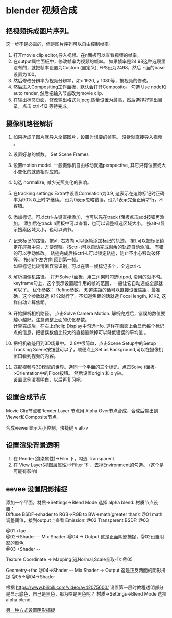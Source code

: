 # blender 视频合成

## 把视频拆成图片序列。 
这一步不是必需的，但是图片序列可以自由控制帧率。

1. 打开movie clip editor,导入视频。在n面板可以查看视频的帧率。
2. 在output属性面板中，修改帧率为视频的帧率。
如果帧率是24.98这种选项里没有的，就把帧率设置为Custom (自定义), FPS设为2498，然后下面的base设置为100。  
3. 然后修改分辨率为视频分辨率，如x 1920, y 1080等，按视频的修改。  
4. 然后进入Compositing工作面板，默认会打开Composito。 勾选 Use node和auto render,  然后把输入节点改为movie clip.  
5. 在输出标签页面，修改输出格式为jpeg,质量设置为最高，然后选择好输出目录，点击 ctrl-f12 等待完成。

## 摄像机路径解析
1. 如果拆成了图片就导入全部图片，设置为想要的帧率。 没拆就直接导入视频 。 
1. 设置好总的帧数。 Set Scene Frames
1. 设置motion model. 一般摄像机自由移动就选perspective, 其它只有位置或大小变化的就选相对应的。
1. 勾选 normalize, 减少光照变化的影响。
1. 在tracking settings Extra中设置Correlation为0.9, 这表示在追踪标记时正确率为90%以上时才继续。 设为0表示忽略错误，设为1表示完全正确才行，不容错。
1. 添加标记。可以ctrl-左键直接添加，也可以先在track t面板点击add按钮再添加。 添加后在track n面板中可以查看，也可以调整框选区域大小。 按alt-s显示搜索区域大小，也可以调节。
1. 记录标记的路径。按alt-右方向 可以逐帧添加标记的轨迹。 按L可以把标记锁定在屏幕中央，方便观察。按ctrl-t可以自动完成剩余的轨迹自动添加。 有错的可以手动修改。 轨迹完成后按ctrl-L可以锁定轨迹，防止不小心移动破坏等。
	按shift-左方向  回到第一帧。  
	如果标记比较清晰容易识别，可以在第一帧标记多个，全选ctrl-t.
1. 解析摄像机路径。 打开Solve t面板，用三角架时勾选tripod, 没用的就不勾。keyframe勾上，这个表示设置起作用的帧的范围，一般让它自动选或全部就可以了。
	优化参数： Refine参数， 知道焦距的话可以直接设置焦距，最准确。这个参数就选 K1K2就行了。不知道焦距的话就选 Focal length, K1K2, 这样自动计算焦距。  


1. 开始解析相机路径。 点击Solve Camera Motion. 解析完成后，错误的数值要越小越好。注意调整上面的优化参数。  
计算完成后，在右上角clip Display中勾选info. 这样在画面上会显示每个标记点的信息，把错误数值比较大的直接删除掉可以降低错误的平均值 。 

1. 把相机轨迹用到3D场景中。 2.8中很简单，点击Scene Setup中的Setup Tracking Scene按钮就可以了，顺便点上Set as Background,可以在摄像机窗口看到视频的内容。
1. 匹配视频与3D模型的世界。选同一个平面的三个标记，点击Solve t面板->Orientation中的Floor按钮。 然后设置origin 和 x y轴。   
设置比例没看明白，以后再复习吧。 

## 设置合成节点

Movie Clip节点和Render Layer 节点用 Alpha Over节点合成，合成后输出到Viewer和Composite节点。


合成viewer显示大小控制，快捷键 v alt-v

## 设置渲染背景透明
1. 在 Render(渲染属性)->Film 下，勾选 Transparent.
1. 在 View Layer(视图层属性)->Filter 下 ，去掉Environment的勾选。 (这个是可能有影响)  

## eevee 设置阴影捕捉
添加一个平面，材质->Settings->Blend Mode 选择 alpha blend.
材质节点设置：  
Diffuse BSDF->shader to RGB->RGB to BW->math(greater than)::@01   math调整阈值，接到output上查看
Emission::@02    Transparent BSDF::@03

@01->fac    --  
@02->Shader -- Mix Shader::@04  -> Output  这是正面阴影捕捉，@02设置阴影的颜色  
@03->Shader --   

Texture Coordinate -> Mapping(选Normal,Scale全取-1)::@05

Geometry->fac
@04->Shader -- Mix Shader  -> Output  这是正反两面的阴影捕捉
@05->@04->Shader

根据 https://www.bilibili.com/video/av42075600/
设置第一层时教程透明部分是显示底色，自己是黑色，那为啥是黑色呢？
材质->Settings->Blend Mode 选择 alpha blend.

[另一种方式设置阴影捕捉](https://haokan.baidu.com/v?pd=wisenatural&vid=11574613347367503110)   
